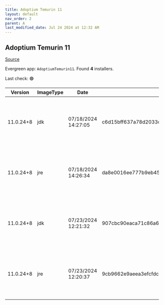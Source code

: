 ```yaml
---
title: Adoptium Temurin 11
layout: default
nav_order: 2
parent: A
last_modified_date: Jul 24 2024 at 12:32 AM
---
```


## Adoptium Temurin 11

[Source](https://adoptium.net/)

Evergreen app: `AdoptiumTemurin11`. Found **4** installers.

Last check: 🟢

| Version   | ImageType | Date                | Checksum                                                         | Size      | Architecture | Type | URI                                                                                                                                                                                                                                                                          |
| --------- | --------- | ------------------- | ---------------------------------------------------------------- | --------- | ------------ | ---- | ---------------------------------------------------------------------------------------------------------------------------------------------------------------------------------------------------------------------------------------------------------------------------- |
| 11.0.24+8 | jdk       | 07/18/2024 14:27:05 | c6d15bff637a78d2033cd42c592e47c09fe87e7d028ae7d1fbf591c547848917 | 174284800 | x64          | msi  | [https://github.com/adoptium/temurin11-binaries/releases/download/jdk-11.0.24%2B8/OpenJDK11U-jdk_x64_windows_hotspot_11.0.24_8.msi](https://github.com/adoptium/temurin11-binaries/releases/download/jdk-11.0.24%2B8/OpenJDK11U-jdk_x64_windows_hotspot_11.0.24_8.msi)       |
| 11.0.24+8 | jre       | 07/18/2024 14:26:34 | da8e0016ee777b9eb4536991ba5e1ca38be049db13239c2f3924f759730fe329 | 31367168  | x64          | msi  | [https://github.com/adoptium/temurin11-binaries/releases/download/jdk-11.0.24%2B8/OpenJDK11U-jre_x64_windows_hotspot_11.0.24_8.msi](https://github.com/adoptium/temurin11-binaries/releases/download/jdk-11.0.24%2B8/OpenJDK11U-jre_x64_windows_hotspot_11.0.24_8.msi)       |
| 11.0.24+8 | jdk       | 07/23/2024 12:21:32 | 907cbc90eaca71c86a6a0f4cac1fbe650de5f2c7ef754d2a4a4d25934e0e9ed7 | 155877376 | x86          | msi  | [https://github.com/adoptium/temurin11-binaries/releases/download/jdk-11.0.24%2B8/OpenJDK11U-jdk_x86-32_windows_hotspot_11.0.24_8.msi](https://github.com/adoptium/temurin11-binaries/releases/download/jdk-11.0.24%2B8/OpenJDK11U-jdk_x86-32_windows_hotspot_11.0.24_8.msi) |
| 11.0.24+8 | jre       | 07/23/2024 12:20:37 | 9cb9662e9aeea3efcfdc46e9a89948c64c6e397db3b571e735f5f992200a7d61 | 27004928  | x86          | msi  | [https://github.com/adoptium/temurin11-binaries/releases/download/jdk-11.0.24%2B8/OpenJDK11U-jre_x86-32_windows_hotspot_11.0.24_8.msi](https://github.com/adoptium/temurin11-binaries/releases/download/jdk-11.0.24%2B8/OpenJDK11U-jre_x86-32_windows_hotspot_11.0.24_8.msi) |
